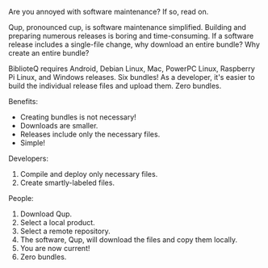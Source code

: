 Are you annoyed with software maintenance? If so, read on.

Qup, pronounced cup, is software maintenance simplified. Building and preparing
numerous releases is boring and time-consuming. If a software release includes
a single-file change, why download an entire bundle? Why create an entire bundle?

BiblioteQ requires Android, Debian Linux, Mac, PowerPC Linux, Raspberry Pi Linux, and
Windows releases. Six bundles! As a developer, it's easier to build the
individual release files and upload them. Zero bundles.

Benefits:
<ul>
<li>Creating bundles is not necessary!</li>
<li>Downloads are smaller.</li>
<li>Releases include only the necessary files.</li>
<li>Simple!</li>
</ul>

Developers:
<ol>
<li>Compile and deploy only necessary files.</li>
<li>Create smartly-labeled files.</li>
</ol>

People:
<ol>
<li>Download Qup.</li>
<li>Select a local product.</li>
<li>Select a remote repository.</li>
<li>The software, Qup, will download the files and copy them locally.</li>
<li>You are now current!</li>
<li>Zero bundles.</li>
</ol>
